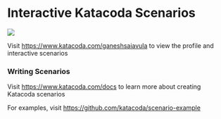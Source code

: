 # Interactive Katacoda Scenarios

[![](http://shields.katacoda.com/katacoda/ganeshsaiavula/count.svg)](https://www.katacoda.com/ganeshsaiavula "Get your profile on Katacoda.com")

Visit https://www.katacoda.com/ganeshsaiavula to view the profile and interactive scenarios

### Writing Scenarios
Visit https://www.katacoda.com/docs to learn more about creating Katacoda scenarios

For examples, visit https://github.com/katacoda/scenario-example
